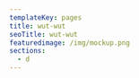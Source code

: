 ```yaml
---
templateKey: pages
title: wut-wut
seoTitle: wut-wut
featuredimage: /img/mockup.png
sections:
  - d
---
```

